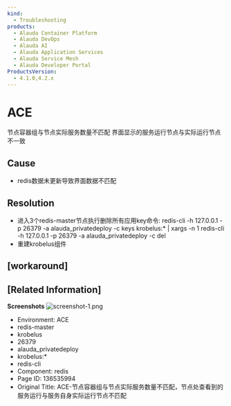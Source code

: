 ```yaml
---
kind:
  - Troubleshooting
products:
  - Alauda Container Platform
  - Alauda DevOps
  - Alauda AI
  - Alauda Application Services
  - Alauda Service Mesh
  - Alauda Developer Portal
ProductsVersion:
  - 4.1.0,4.2.x
---
```

<!-- A type of document that involves encountering a fault, diagnosing it, performing root cause analysis, and providing solutions. -->

# ACE

节点容器组与节点实际服务数量不匹配 界面显示的服务运行节点与实际运行节点不一致

## Cause
- redis数据未更新导致界面数据不匹配

## Resolution
- 进入3个redis-master节点执行删除所有应用key命令: redis-cli -h 127.0.0.1 -p 26379 -a alauda_privatedeploy -c keys krobelus:* | xargs -n 1 redis-cli -h 127.0.0.1 -p 26379 -a alauda_privatedeploy -c del
- 重建krobelus组件

## [workaround]

## [Related Information]
**Screenshots**
![screenshot-1.png](https://jira.alauda.cn/secure/attachment/135452/screenshot-1.png)
- Environment: ACE
- redis-master
- krobelus
- 26379
- alauda_privatedeploy
- krobelus:*
- redis-cli
- Component: redis
- Page ID: 136535994
- Original Title: ACE-节点容器组与节点实际服务数量不匹配，节点处查看到的服务运行与服务自身实际运行节点不匹配
